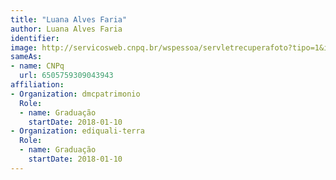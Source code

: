 ```yaml
---
title: "Luana Alves Faria"
author: Luana Alves Faria
identifier: 
image: http://servicosweb.cnpq.br/wspessoa/servletrecuperafoto?tipo=1&id=K8649271T7
sameAs:
- name: CNPq
  url: 6505759309043943
affiliation:
- Organization: dmcpatrimonio
  Role:
  - name: Graduação
    startDate: 2018-01-10
- Organization: ediquali-terra
  Role:
  - name: Graduação
    startDate: 2018-01-10
---
```




